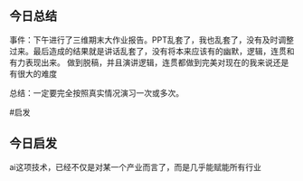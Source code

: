 ## 今日总结

事件：下午进行了三维期末大作业报告。PPT乱套了，我也乱套了，没有及时调整过来。最后造成的结果就是讲话乱套了，没有将本来应该有的幽默，逻辑，连贯和有力表现出来。
做到脱稿，并且演讲逻辑，连贯都做到完美对现在的我来说还是有很大的难度

总结：一定要完全按照真实情况演习一次或多次。

#启发
## 今日启发

ai这项技术，已经不仅是对某一个产业而言了，而是几乎能赋能所有行业